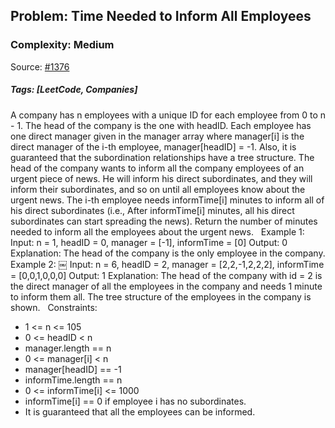## Problem: Time Needed to Inform All Employees

### Complexity: Medium

Source: [#1376](https://leetcode.com/problems/time-needed-to-inform-all-employees/description/)

##### Tags: [LeetCode, Companies]

A company has n employees with a unique ID for each employee from 0 to n - 1. The head of the company is the one with headID.
Each employee has one direct manager given in the manager array where manager[i] is the direct manager of the i-th employee, manager[headID] = -1. Also, it is guaranteed that the subordination relationships have a tree structure.
The head of the company wants to inform all the company employees of an urgent piece of news. He will inform his direct subordinates, and they will inform their subordinates, and so on until all employees know about the urgent news.
The i-th employee needs informTime[i] minutes to inform all of his direct subordinates (i.e., After informTime[i] minutes, all his direct subordinates can start spreading the news).
Return the number of minutes needed to inform all the employees about the urgent news.
 
Example 1:
Input: n = 1, headID = 0, manager = [-1], informTime = [0]
Output: 0
Explanation: The head of the company is the only employee in the company.
Example 2:
￼
Input: n = 6, headID = 2, manager = [2,2,-1,2,2,2], informTime = [0,0,1,0,0,0]
Output: 1
Explanation: The head of the company with id = 2 is the direct manager of all the employees in the company and needs 1 minute to inform them all.
The tree structure of the employees in the company is shown.
 
Constraints:
* 1 <= n <= 105
* 0 <= headID < n
* manager.length == n
* 0 <= manager[i] < n
* manager[headID] == -1
* informTime.length == n
* 0 <= informTime[i] <= 1000
* informTime[i] == 0 if employee i has no subordinates.
* It is guaranteed that all the employees can be informed.
